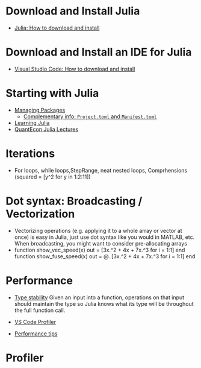 # Download and Install Julia

- [Julia: How to download and install](https://julia.quantecon.org/getting_started_julia/getting_started.html#install-julia)

# Download and Install an IDE for Julia

- [Visual Studio Code: How to download and install](https://julia.quantecon.org/software_engineering/tools_editors.html#visual-studio-code-and-other-tools)

# Starting with Julia

- [Managing Packages](https://pkgdocs.julialang.org/v1/managing-packages/#Managing-Packages)
   - [Complementary info: `Project.toml` and `Manifest.toml`](https://pkgdocs.julialang.org/v1/toml-files/#Project-and-Manifest)
- [Learning Julia](https://julialang.org/learning/)
- [QuantEcon Julia Lectures](https://julia.quantecon.org/intro.html)

# Iterations

- For loops, while loops,StepRange, neat nested loops, Comprhensions (squared = [y^2 for y in 1:2:11])

# Dot syntax: Broadcasting / Vectorization

- Vectorizing operations (e.g. applying it to a whole array or vector at once) is easy in Julia, just use dot syntax like you would in MATLAB, etc. When broadcasting, you might want to consider pre-allocating arrays
-  function show_vec_speed(x)
   out = [3x.^2 + 4x + 7x.^3 for i = 1:1]
 end
 function show_fuse_speed(x)
   out = @. [3x.^2 + 4x + 7x.^3 for i = 1:1]
 end


# Performance

- [Type stability](https://m3g.github.io/JuliaNotes.jl/stable/instability/)
Given an input into a function, operations on that input should maintain the type so Julia knows what its type will be throughout the full function call.

- [VS Code Profiler](https://www.julia-vscode.org/docs/dev/userguide/profiler/)
- [Performance tips](https://docs.julialang.org/en/v1/manual/performance-tips/)

# Profiler


